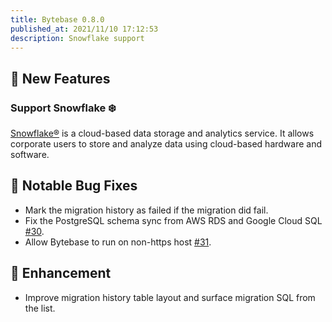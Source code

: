 ```yaml
---
title: Bytebase 0.8.0
published_at: 2021/11/10 17:12:53
description: Snowflake support
---
```


## 🚀 New Features

### Support Snowflake ❄️

[Snowflake®](https://snowflake.com) is a cloud-based data storage and analytics service. It allows corporate users to store and analyze data using cloud-based hardware and software.

## 🐞 Notable Bug Fixes

- Mark the migration history as failed if the migration did fail.
- Fix the PostgreSQL schema sync from AWS RDS and Google Cloud SQL [#30](https://github.com/bytebase/bytebase/issues/30).
- Allow Bytebase to run on non-https host [#31](https://github.com/bytebase/bytebase/issues/31).

## 🎄 Enhancement

- Improve migration history table layout and surface migration SQL from the list.

<IncludeBlock url="/docs/get-started/install/install-upgrade"></IncludeBlock>

